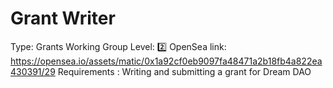 # Grant Writer

Type: Grants Working Group
Level: 2️⃣
OpenSea link: https://opensea.io/assets/matic/0x1a92cf0eb9097fa48471a2b18fb4a822ea430391/29
Requirements : Writing and submitting a grant for Dream DAO
